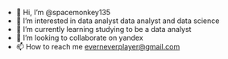 - 👋 Hi, I’m @spacemonkey135
- 👀 I’m interested in data analyst data analyst and data science
- 🌱 I’m currently learning  studying to be a data analyst
- 💞️ I’m looking to collaborate on yandex
- 📫 How to reach me everneverplayer@gmail.com

<!---
spacemonkey135/spacemonkey135 is a ✨ special ✨ repository because its `README.md` (this file) appears on your GitHub profile.
You can click the Preview link to take a look at your changes.
--->
